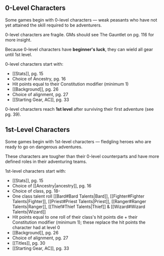 ## 0-Level Characters
Some games begin with 0-level characters — weak peasants who have not yet attained the skill required to be adventurers.

0-level characters are fragile. GMs should see The Gauntlet on pg. 116 for more insight.

Because 0-level characters have **beginner's luck**, they can wield all gear until 1st level.

0-level characters start with:
- [[Stats]], pg. 15
- Choice of Ancestry, pg. 16
- Hit points equal to their Constitution modifier (minimum 1)
- [[Background]], pg. 26
- Choice of alignment, pg. 27
- [[Starting Gear, AC]], pg. 33

0-level characters reach **1st level** after surviving their first adventure (see pg. 39).

## 1st-Level Characters
Some games begin with 1st-level characters — fledgling heroes who are ready to go on dangerous adventures.

These characters are tougher than their 0-level counterparts and have more defined roles in their adventuring teams.

1st-level characters start with:
- [[Stats]], pg. 15
- Choice of [[Ancestry|ancestry]], pg. 16
- Choice of class, pg. 18-
- One class talent roll [[Bard#Bard Talents|Bard]], [[Fighter#Fighter Talents|Fighter]], [[Priest#Priest Talents|Priest]], [[Ranger#Ranger Talents|Ranger]], [[Thief#Thief Talents|Thief]] & [[Wizard#Wizard Talents|Wizard]] 
- Hit points equal to one roll of their class's hit points die + their Constitution modifier (minimum 1); these replace the hit points the character had at level 0
- [[Background]], pg. 26
- Choice of alignment, pg. 27
- [[Titles]], pg. 30
- [[Starting Gear, AC]], pg. 33
